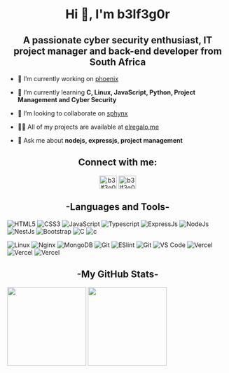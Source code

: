 <h1 align="center">Hi 👋, I'm b3lf3g0r</h1>
<h2 align="center">A passionate cyber security enthusiast, IT project manager and back-end developer from South Africa</h2>

- 🔭 I’m currently working on [phoenix](https://github.com/b3lf3g0r/phoenix)

- 🌱 I’m currently learning **C, Linux, JavaScript, Python, Project Management and Cyber Security**

- 👯 I’m looking to collaborate on [sphynx](https://github.com/evolinks/sphynx)

- 👨‍💻 All of my projects are available at [elregalo.me](https://github.com/b3lf3g0r)

- 💬 Ask me about **nodejs, expressjs, project management**

<h2 align="center">Connect with me:</h2>
<p align="center">
<a href="https://instagram.com/b3lf3g0r" target="blank"><img align="center" src="https://raw.githubusercontent.com/rahuldkjain/github-profile-readme-generator/master/src/images/icons/Social/instagram.svg" alt="b3lf3g0r" height="30" width="40" /></a>
<a href="https://www.hackerrank.com/giftmoobi" target="blank"><img align="center" src="https://raw.githubusercontent.com/rahuldkjain/github-profile-readme-generator/master/src/images/icons/Social/hackerrank.svg" alt="b3lf3g0r" height="30" width="40" /></a>
</p>

<h2 align="center">-Languages and Tools-</h2>

![HTML5](https://img.shields.io/badge/-HTML5-%23E44D27?style=flat-square&logo=html5&logoColor=ffffff)
![CSS3](https://img.shields.io/badge/-CSS3-%231572B6?style=flat-square&logo=css3)
![JavaScript](https://img.shields.io/badge/-JavaScript-%23F7DF1C?style=flat-square&logo=javascript&logoColor=000000&labelColor=%23F7DF1C&color=%23FFCE5A)
![Typescript](https://img.shields.io/badge/-typescript-%2300C7B7?style=flat-square&logo=typescript&logoColor=ffffff)
![ExpressJs](https://img.shields.io/badge/-ExpressJs-215732?style=flat-square&logo=express&logoColor=white)
![NodeJs](https://img.shields.io/badge/-NodeJs-%232c3e50?style=flat-square&logo=nodedotjs)
![NestJs](https://img.shields.io/badge/-Nest.js-%23E44D27?style=flat-square&logo=nestjs)
![Bootstrap](https://img.shields.io/badge/-Bootstrap-%231d365d?style=flat-square&logo=bootstrap&logoColor=ffffff)
![C](https://img.shields.io/badge/-%231572B6?style=flat-square&logo=c)
![c](https://img.shields.io/badge/-%23E44D27?style=flat-square&logo=cplusplus&logoColor=ffffff)

![Linux](https://img.shields.io/badge/-Linux-%23ffffff?style=flat-square&logo=linux&logoColor=000)
![Nginx](https://img.shields.io/badge/-Nginx-%232C3A42?style=flat-square&logo=nginx&logoColor=215732)
![MongoDB](https://img.shields.io/badge/-MongoDB-%215732?style=flat-square&logo=mongodb&logoColor=fff)
![Git](https://img.shields.io/badge/-Git-%23ffffff?style=flat-square&logo=redis&logoColor=%ffffff)
![ESlint](https://img.shields.io/badge/-ESLint-%234B32C3?style=flat-square&logo=eslint)
![Git](https://img.shields.io/badge/-Git-%23F05032?style=flat-square&logo=git&logoColor=%23ffffff)
![VS Code](https://img.shields.io/badge/-VSCode-%23007ACC?style=flat-square&logo=visual-studio-code)
![Vercel](https://img.shields.io/badge/-Vercel-%23ffffff?style=flat-square&logo=vercel&logoColor=000000)
![Vercel](https://img.shields.io/badge/-GoogleCloud-%23E44D27?style=flat-square&logo=googlecloud&logoColor=215732?)
![Vercel](https://img.shields.io/badge/-circleCi-%23000000?style=flat-square&logo=circleci&logoColor=215732?)

<h2 align="center">-My GitHub Stats-</h2>
<p>
  <img height="180em" src="https://github-readme-stats.vercel.app/api?username=b3lf3g0r&show_icons=true&locale=en" />
  <img height="180em" src="https://github-readme-stats.vercel.app/api/top-langs?username=b3lf3g0r&show_icons=true&locale=en&layout=compact"/>
</p>
